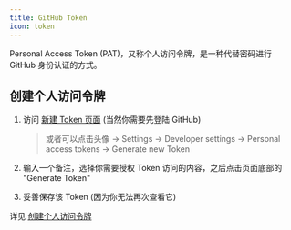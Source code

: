 ```yaml
---
title: GitHub Token
icon: token
---
```


Personal Access Token (PAT)，又称个人访问令牌，是一种代替密码进行 GitHub 身份认证的方式。

<!-- more -->

## 创建个人访问令牌

1. 访问 [新建 Token 页面](https://github.com/settings/tokens/new) (当然你需要先登陆 GitHub)

   > 或者可以点击头像 → Settings → Developer settings → Personal access tokens → Generate new Token

2. 输入一个备注，选择你需要授权 Token 访问的内容，之后点击页面底部的 "Generate Token"
3. 妥善保存该 Token (因为你无法再次查看它)

详见 [创建个人访问令牌](https://docs.github.com/cn/github/authenticating-to-github/creating-a-personal-access-token)
